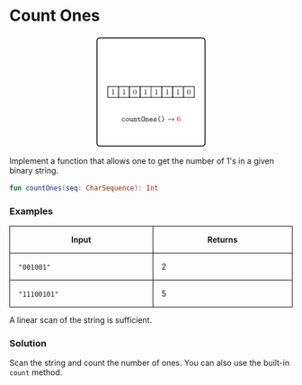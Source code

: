 <style>
.samples th, .samples td {
    border: 1px solid black;
    border-collapse: collapse;
    padding: 15px;
    width: 300px;
    /*max-width: 100%;*/
    /*text-align: center;*/
    /*alignment: center;*/
}

.sample th, .sample td {
    border: 1px solid black;
    padding: 15px;
    width: 300px;
    /*max-width: 100%;*/
    /*text-align: center;*/
    /*alignment: center;*/
}

.sample td {
    border-top: none;
    border-bottom: none;
}

.sample table {
    border-collapse: collapse;
    border: 1px solid black;
}

.logo {
    display: flex;
    justify-content: center;
}

.logo img {
    width: 200px;
    align: center;
}

.code span {
    line-height: 22px;
}
</style>

# Count Ones

<div class="logo">
    <img src="../../images/count_ones_logo.png">
</div>

Implement a function that allows one to get the number of
1's in a given binary string.

```Kotlin
fun countOnes(seq: CharSequence): Int
```

### Examples

<div class="samples">

| Input        | Returns |
|--------------|---------|
| `"001001"`   | 2       |
| `"11100101"` | 5       |

</div>

<div class="hint">
A linear scan of the string is sufficient.
</div>

<div class="hint">

### Solution

Scan the string and count the number of ones.
You can also use the built-in `count` method.
</div>